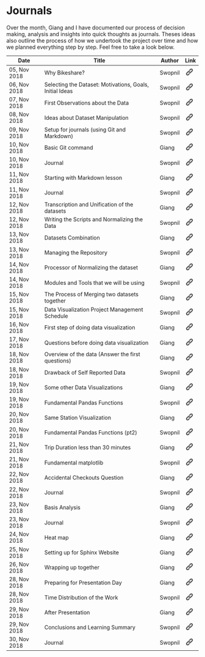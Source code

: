# Journals

Over the month, Giang and I have documented our process of decision making, analysis and insights into quick thoughts as journals. Theses ideas also outline the process of how we undertook the project over time and how we planned everything step by step. Feel free to take a look below.

| Date | Title | Author | Link |
|---|---|---|---|
| 05, Nov 2018 | Why Bikeshare? | Swopnil | [![img0](../images/link.png)](../journals/20181105_swopnil.html) |
| 06, Nov 2018 | Selecting the Dataset: Motivations, Goals, Initial Ideas | Swopnil | [![img1](../images/link.png)](../journals/20181106_swopnil.html) |
| 07, Nov 2018 | First Observations about the Data | Swopnil | [![img2](../images/link.png)](../journals/20181107_swopnil.html) |
| 08, Nov 2018 | Ideas about Dataset Manipulation | Swopnil | [![img3](../images/link.png)](../journals/20181108_swopnil.html) |
| 09, Nov 2018 | Setup for journals (using Git and Markdown) | Swopnil | [![img4](../images/link.png)](../journals/20181109_swopnil.html) |
| 10, Nov 2018 | Basic Git command | Giang | [![img5](../images/link.png)](../journals/20181110_giang.html) |
| 10, Nov 2018 | Journal | Swopnil | [![img6](../images/link.png)](../journals/20181110_swopnil.html) |
| 11, Nov 2018 | Starting with Markdown lesson | Giang | [![img7](../images/link.png)](../journals/20181111_giang.html) |
| 11, Nov 2018 | Journal | Swopnil | [![img8](../images/link.png)](../journals/20181111_swopnil.html) |
| 12, Nov 2018 | Transcription and Unification of the datasets | Giang | [![img9](../images/link.png)](../journals/20181112_giang.html) |
| 12, Nov 2018 | Writing the Scripts and Normalizing the Data | Swopnil | [![img10](../images/link.png)](../journals/20181112_swopnil.html) |
| 13, Nov 2018 | Datasets Combination | Giang | [![img11](../images/link.png)](../journals/20181113_giang.html) |
| 13, Nov 2018 | Managing the Repository | Swopnil | [![img12](../images/link.png)](../journals/20181113_swopnil.html) |
| 14, Nov 2018 | Processor of Normalizing the dataset | Giang | [![img13](../images/link.png)](../journals/20181114_giang.html) |
| 14, Nov 2018 | Modules and Tools that we will be using | Swopnil | [![img14](../images/link.png)](../journals/20181114_swopnil.html) |
| 15, Nov 2018 | The Process of Merging two datasets together | Giang | [![img15](../images/link.png)](../journals/20181115_giang.html) |
| 15, Nov 2018 | Data Visualization Project Management Schedule | Swopnil | [![img16](../images/link.png)](../journals/20181115_swopnil.html) |
| 16, Nov 2018 | First step of doing data visualization | Giang | [![img17](../images/link.png)](../journals/20181116_giang.html) |
| 17, Nov 2018 | Questions before doing data visualization | Giang | [![img18](../images/link.png)](../journals/20181117_giang.html) |
| 18, Nov 2018 | Overview of the data (Answer the first questions) | Giang | [![img19](../images/link.png)](../journals/20181118_giang.html) |
| 18, Nov 2018 | Drawback of Self Reported Data | Swopnil | [![img20](../images/link.png)](../journals/20181118_swopnil.html) |
| 19, Nov 2018 | Some other Data Visualizations | Giang | [![img21](../images/link.png)](../journals/20181119_giang.html) |
| 19, Nov 2018 | Fundamental Pandas Functions | Swopnil | [![img22](../images/link.png)](../journals/20181119_swopnil.html) |
| 20, Nov 2018 | Same Station Visualization | Giang | [![img23](../images/link.png)](../journals/20181120_giang.html) |
| 20, Nov 2018 | Fundamental Pandas Functions (pt2) | Swopnil | [![img24](../images/link.png)](../journals/20181120_swopnil.html) |
| 21, Nov 2018 | Trip Duration less than 30 minutes | Giang | [![img25](../images/link.png)](../journals/20181121_giang.html) |
| 21, Nov 2018 | Fundamental matplotlib | Swopnil | [![img26](../images/link.png)](../journals/20181121_swopnil.html) |
| 22, Nov 2018 | Accidental Checkouts Question | Giang | [![img27](../images/link.png)](../journals/20181122_giang.html) |
| 22, Nov 2018 | Journal | Swopnil | [![img28](../images/link.png)](../journals/20181122_swopnil.html) |
| 23, Nov 2018 | Basis Analysis | Giang | [![img29](../images/link.png)](../journals/20181123_giang.html) |
| 23, Nov 2018 | Journal | Swopnil | [![img30](../images/link.png)](../journals/20181123_swopnil.html) |
| 24, Nov 2018 | Heat map | Giang | [![img31](../images/link.png)](../journals/20181124_giang.html) |
| 25, Nov 2018 | Setting up for Sphinx Website | Giang | [![img32](../images/link.png)](../journals/20181125_giang.html) |
| 26, Nov 2018 | Wrapping up together | Giang | [![img33](../images/link.png)](../journals/20181126_giang.html) |
| 28, Nov 2018 | Preparing for Presentation Day | Giang | [![img34](../images/link.png)](../journals/20181128_giang.html) |
| 28, Nov 2018 | Time Distribution of the Work | Swopnil | [![img35](../images/link.png)](../journals/20181128_swopnil.html) |
| 29, Nov 2018 | After Presentation | Giang | [![img36](../images/link.png)](../journals/20181129_giang.html) |
| 29, Nov 2018 | Conclusions and Learning Summary | Swopnil | [![img37](../images/link.png)](../journals/20181129_swopnil.html) |
| 30, Nov 2018 | Journal | Swopnil | [![img38](../images/link.png)](../journals/20181130_swopnil.html) |
